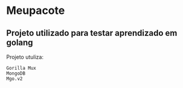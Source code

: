 # Meupacote


## Projeto utilizado para testar aprendizado em golang

Projeto utuliza:
```
Gorilla Mux
MongoDB
Mgo.v2
```